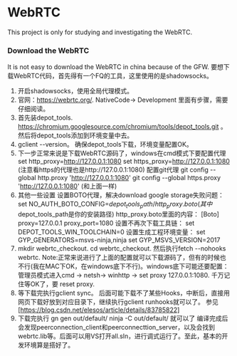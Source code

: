 # WebRTC

This project is only for studying and investigating the WebRTC.

### Download the WebRTC
  It is not easy to download the WebRTC in china because of the GFW. 
  要想下载WebRTC代码，首先得有一个FQ的工具，这里使用的是shadowsocks。
  1. 开启shadowsocks，使用全局代理模式。
  2. 官网：https://webrtc.org/. NativeCode-> Development 里面有步骤，需要仔细阅读。
  3. 首先装depot_tools. https://chromium.googlesource.com/chromium/tools/depot_tools.git 。然后将depot_tools添加到环境变量中去。
  4. gclient --version。 确保depot_tools下载，环境变量配置OK。
  5. 下一步正常来说是下载WebRTC源码了，windows在cmd模式下要配置代理
      set http_proxy=http://127.0.0.1:1080
      set https_proxy=http://127.0.0.1:1080 (注意看https的代理也是http://127.0.0.1:1080)
      配置git代理
      git config --global http.proxy 'http://127.0.0.1:1080'
      git config --global https.proxy 'http://127.0.0.1:1080' (和上面一样)
  6. 其他一些设置
     设置BOTO代理，解决download google storage失败问题： 
     set NO_AUTH_BOTO_CONFIG=$depot_tools_path/http_proxy.boto (其中$depot_tools_path是你的安装路径)
     http_proxy.boto里面的内容：
     [Boto]
     proxy=127.0.0.1
     proxy_port=1080
     设置不再次下载工具链： 
     set DEPOT_TOOLS_WIN_TOOLCHAIN=0 
     设置生成工程环境变量： 
     set GYP_GENERATORS=msvs-ninja,ninja 
     set GYP_MSVS_VERSION=2017 
  7. mkdir webrtc_checkout. cd webrtc_checkout. 然后执行fetch --nohooks webrtc.
     Note:正常来说进行了上面的配置就可以下载源码了，但有的时候也不行(我在MAC下OK，在windows底下不行)。windows底下可能还要配置：管理员模式进入cmd -> netsh-> winhttp -> set proxy 127.0.0.1:1080. 千万记住等OK了，要 reset proxy.
  8. 等下载完执行gclient sync。 后面可能下载不了某些Hooks，中断后，直接用网页下载好放到对应目录下，继续执行gclient runhooks就可以了。
     参见[https://blog.csdn.net/elesos/article/details/83785822]
  9. 下载完执行
      gn gen out/default/
      ninja -C out/default/ 就可以了
      编译完成后会发现peerconnection_client和peerconnecttion_server，以及会找到webrtc.lib等。后面可以用VS打开all.sln，进行调式运行了。至此，基本的开发环境算是搭好了。
